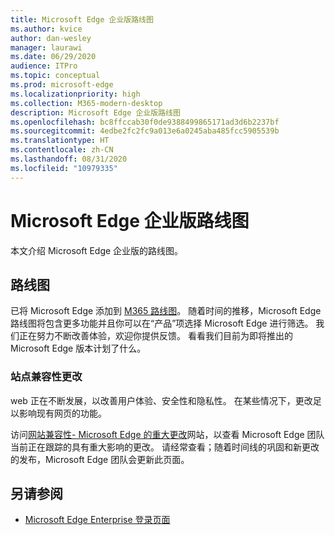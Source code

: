 ```yaml
---
title: Microsoft Edge 企业版路线图
ms.author: kvice
author: dan-wesley
manager: laurawi
ms.date: 06/29/2020
audience: ITPro
ms.topic: conceptual
ms.prod: microsoft-edge
ms.localizationpriority: high
ms.collection: M365-modern-desktop
description: Microsoft Edge 企业版路线图
ms.openlocfilehash: bc8ffccab30f0de9388499865171ad3d6b2237bf
ms.sourcegitcommit: 4edbe2fc2fc9a013e6a0245aba485fcc5905539b
ms.translationtype: HT
ms.contentlocale: zh-CN
ms.lasthandoff: 08/31/2020
ms.locfileid: "10979335"
---
```

# Microsoft Edge 企业版路线图

本文介绍 Microsoft Edge 企业版的路线图。

## 路线图

已将 Microsoft Edge 添加到 [M365 路线图](https://www.microsoft.com/microsoft-365/roadmap?filters=&searchterms=Microsoft%2CEdge)。 随着时间的推移，Microsoft Edge 路线图将包含更多功能并且你可以在“产品”项选择 Microsoft Edge 进行筛选。 我们正在努力不断改善体验，欢迎你提供反馈。 看看我们目前为即将推出的 Microsoft Edge 版本计划了什么。 

### 站点兼容性更改

web 正在不断发展，以改善用户体验、安全性和隐私性。 在某些情况下，更改足以影响现有网页的功能。

访问[网站兼容性- Microsoft Edge 的重大更改](https://docs.microsoft.com/microsoft-edge/web-platform/site-impacting-changes)网站，以查看 Microsoft Edge 团队当前正在跟踪的具有重大影响的更改。 请经常查看；随着时间线的巩固和新更改的发布，Microsoft Edge 团队会更新此页面。

## 另请参阅

- [Microsoft Edge Enterprise 登录页面](https://aka.ms/EdgeEnterprise)
